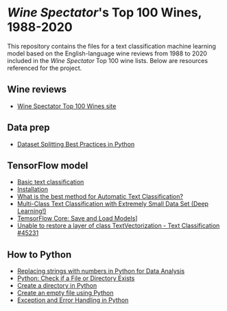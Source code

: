 # *Wine Spectator*'s Top 100 Wines, 1988-2020

This repository contains the files for a text classification machine learning model based on the English-language wine reviews from 1988 to 2020 included in the *Wine Spectator* Top 100 wine lists. Below are resources referenced for the project.

## Wine reviews
* [Wine Spectator Top 100 Wines site](https://top100.winespectator.com/)

## Data prep
* [Dataset Splitting Best Practices in Python](https://www.kdnuggets.com/2020/05/dataset-splitting-best-practices-python.html)

## TensorFlow model
* [Basic text classification](https://www.tensorflow.org/tutorials/keras/text_classification)
* [Installation](https://www.tensorflow.org/hub/installation)
* [What is the best method for Automatic Text Classification?](https://towardsdatascience.com/https-medium-com-piercarlo-slavazza-what-is-the-best-method-for-automatic-text-classification-a01d4dfadd)
* [Multi-Class Text Classification with Extremely Small Data Set (Deep Learning!)](https://medium.com/@ruixuanl/multi-class-text-classification-with-extremely-small-data-set-deep-learning-b38dfb386f8e)
* [TemsorFlow Core: Save and Load Models](https://www.tensorflow.org/tutorials/keras/save_and_load)]
* [Unable to restore a layer of class TextVectorization - Text Classification #45231](https://github.com/tensorflow/tensorflow/issues/45231)

## How to Python
* [Replacing strings with numbers in Python for Data Analysis](https://www.geeksforgeeks.org/replacing-strings-with-numbers-in-python-for-data-analysis/)
* [Python: Check if a File or Directory Exists](https://www.geeksforgeeks.org/python-check-if-a-file-or-directory-exists-2/)
* [Create a directory in Python](https://www.geeksforgeeks.org/create-a-directory-in-python/)
* [Create an empty file using Python](https://www.geeksforgeeks.org/create-an-empty-file-using-python/)
* [Exception and Error Handling in Python](https://www.datacamp.com/community/tutorials/exception-handling-python)
